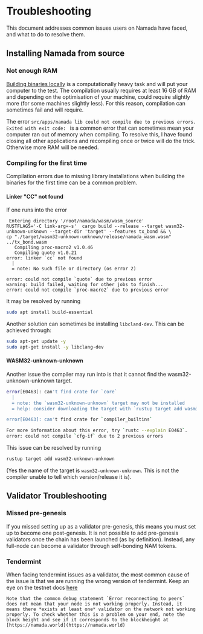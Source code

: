 # Troubleshooting

This document addresses common issues users on Namada have faced, and what to do to resolve them.

## Installing Namada from source


### Not enough RAM
[Building binaries locally](../user-guide/install/from-source.md) is a computationally heavy task and will put your computer to the test. The compilation usually requires at least 16 GB of RAM and depending on the optimisation of your machine, could require slightly more (for some machines slightly less). For this reason, compilation can sometimes fail and will require.

The error `src/apps/namada lib could not compile due to previous errors. Exited with exit code: ` is a common error that can sometimes mean your computer ran out of memory when compiling. To resolve this, I have found closing all other applications and recompiling once or twice will do the trick. Otherwise more RAM will be needed.

### Compiling for the first time
Compilation errors due to missing library installations when building the binaries for the first time can be a common problem. 


#### Linker "CC" not found
If one runs into the error

```
 Entering directory '/root/namada/wasm/wasm_source'
RUSTFLAGS='-C link-arg=-s'  cargo build --release --target wasm32-unknown-unknown --target-dir 'target' --features tx_bond && \
cp "./target/wasm32-unknown-unknown/release/namada_wasm.wasm" ../tx_bond.wasm
   Compiling proc-macro2 v1.0.46
   Compiling quote v1.0.21
error: linker `cc` not found
  |
  = note: No such file or directory (os error 2)

error: could not compile `quote` due to previous error
warning: build failed, waiting for other jobs to finish...
error: could not compile `proc-macro2` due to previous error
```

It may be resolved by running

```bash
sudo apt install build-essential
```

Another solution can sometimes be installing `libcland-dev`. This can be achieved through:

```bash
sudo apt-get update -y
sudo apt-get install -y libclang-dev
```


#### WASM32-unknown-unknown
Another issue the compiler may run into is that it cannot find the wasm32-unknown-unknown target.

```bash
error[E0463]: can't find crate for `core`
  |
  = note: the `wasm32-unknown-unknown` target may not be installed
  = help: consider downloading the target with `rustup target add wasm32-unknown-unknown`

error[E0463]: can't find crate for `compiler_builtins`

For more information about this error, try `rustc --explain E0463`.
error: could not compile `cfg-if` due to 2 previous errors
```

This issue can be resolved by running 

```bash
rustup target add wasm32-unknown-unknown
```
(Yes the name of the target is `wasm32-unknown-unknown`. This is not the compiler unable to tell which version/release it is).

## Validator Troubleshooting

### Missed pre-genesis

If you missed setting up as a validator pre-genesis, this means you must set up to become one post-genesis. It is not possible to add pre-genesis validators once the chain has been launched (as by definition). Instead, any full-node can become a validator through self-bonding NAM tokens.

### Tendermint

When facing tendermint issues as a validator, the most common cause of the issue is that we are running the wrong version of tendermint. Keep an eye on the testnet docs [here](./README.md)


```admonish note
Note that the common debug statement `Error reconnecting to peers` does not mean that your node is not working properly. Instead, it means there *exists at least one* validator on the network not working properly. To check whether this is a problem on your end, note the block height and see if it corresponds to the blockheight at [https://namada.world](https://namada.world)
```


